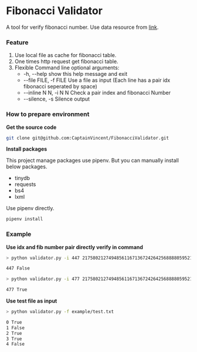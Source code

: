 # Fibonacci Validator

A tool for verify fibonacci number. Use data resource from [link](http://www.protocol5.com/Fibonacci).

### Feature

1. Use local file as cache for fibonacci table.
2. One times http request get fibonacci table.
3. Flexible Command line optional arguments:
    - -h, --help            show this help message and exit
    - --file FILE, -f FILE  Use a file as input (Each line has a pair idx fibonacci seperated by space)
    - --inline N N, -i N N  Check a pair index and fibonacci Number
    - --silence, -s         Silence output

### How to prepare environment

**Get the source code**

```bash
git clone git@github.com:CaptainVincent/FibonacciValidator.git
```

**Install packages**

This project manage packages use pipenv. But you can manually install below packages.

- tinydb
- requests
- bs4
- lxml

Use pipenv directly.

```bash
pipenv install
```

### Example

**Use idx and fib number pair directly verify in command**

```bash
> python validator.py -i 447 2175802127494856116713672426425688880595219724476419600966267302098624954951397614199316858899137282

447 False
```

```bash
> python validator.py -i 477 2175802127494856116713672426425688880595219724476419600966267302098624954951397614199316858899137282

477 True
```

**Use test file as input**
```bash
> python validator.py -f example/test.txt

0 True
1 False
2 True
3 True
4 False
```
